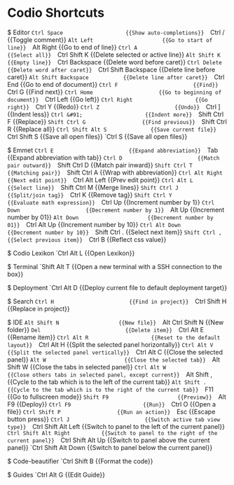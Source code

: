 # Codio Shortcuts

$ Editor
    `Ctrl Space                    {{Show auto-completions}} 
    `Ctrl /                        {{Toggle comment}} 
    `Alt Left                      {{Go to start of line}} 
    `Alt Right                     {{Go to end of line}} 
    `Ctrl A                        {{Select all}} 
    `Ctrl Shift K                  {{Delete selected or active line}} 
    `Alt Shift K                   {{Empty line}} 
    `Ctrl Backspace                {{Delete word before caret}} 
    `Ctrl Delete                   {{Delete word after caret}} 
    `Ctrl Shift Backspace          {{Delete line before caret}} 
    `Alt Shift Backspace           {{Delete line after caret}} 
    `Ctrl End                      {{Go to end of document}} 
    `Ctrl F                        {{Find}} 
    `Ctrl G                        {{Find next}} 
    `Ctrl Home                     {{Go to beginning of document}} 
    `Ctrl Left                     {{Go left}} 
    `Ctrl Right                    {{Go right}} 
    `Ctrl Y                        {{Redo}} 
    `Ctrl Z                        {{Undo}} 
    `Ctrl &#93;                    {{Indent less}} 
    `Ctrl &#91;                    {{Indent more}} 
    `Shift Ctrl F                  {{Replace}} 
    `Shift Ctrl G                  {{Find previous}} 
    `Shift Ctrl R                  {{Replace all}} 
    `Ctrl Shift Alt S              {{Save current file}} 
    `Ctrl Shift S                  {{Save all open files}} 
    `Ctrl S                        {{Save all open files}} 

$ Emmet
    `Ctrl E                        {{Expand abbreviation}} 
    `Tab                           {{Expand abbreviation with tab}} 
    `Ctrl D                        {{Match pair outward}} 
    `Shift Ctrl D                  {{Match pair inward}} 
    `Shift Ctrl T                  {{Matching pair}} 
    `Shift Ctrl A                  {{Wrap with abbreviation}} 
    `Ctrl Alt Right                {{Next edit point}} 
    `Ctrl Alt Left                 {{Prev edit point}} 
    `Ctrl Alt L                    {{Select line}} 
    `Shift Ctrl M                  {{Merge lines}} 
    `Shift Ctrl J                  {{Split/join tag}} 
    `Ctrl K                        {{Remove tag}} 
    `Shift Ctrl Y                  {{Evaluate math expression}} 
    `Ctrl Up                       {{Increment number by 1}} 
    `Ctrl Down                     {{Decrement number by 1}} 
    `Alt Up                        {{Increment number by 01}} 
    `Alt Down                      {{Decrement number by 01}} 
    `Ctrl Alt Up                   {{Increment number by 10}} 
    `Ctrl Alt Down                 {{Decrement number by 10}} 
    `Shift Ctrl .                  {{Select next item}} 
    `Shift Ctrl ,                  {{Select previous item}} 
    `Ctrl B                        {{Reflect css value}} 

$ Codio Lexikon
    `Ctrl Alt L                    {{Open Lexikon}} 

$ Terminal
    `Shift Alt T                   {{Open a new terminal with a SSH connection to the box}} 

$ Deployment
    `Ctrl Alt D                    {{Deploy current file to default deployment target}} 

$ Search
    `Ctrl H                        {{Find in project}} 
    `Ctrl Shift H                  {{Replace in project}} 

$ IDE
    `Alt Shift N                   {{New file}} 
    `Alt Ctrl Shift N              {{New folder}} 
    `Del                           {{Delete item}} 
    `Ctrl Alt E                    {{Rename item}} 
    `Ctrl Alt R                    {{Reset to the default layout}} 
    `Ctrl Alt H                    {{Split the selected panel horizontally}} 
    `Ctrl Alt V                    {{Split the selected panel vertically}} 
    `Ctrl Alt C                    {{Close the selected panel}} 
    `Alt W                         {{Close the selected tab}} 
    `Alt Shift W                   {{Close the tabs in selected panel}} 
    `Ctrl Alt W                    {{Close others tabs in selected panel, except current}} 
    `Alt Shift ,                   {{Cycle to the tab which is to the left of the current tab}} 
    `Alt Shift .                   {{Cycle to the tab which is to the right of the current tab}} 
    `F11                           {{Go to fullscreen mode}} 
    `Shift F9                      {{Preview}} 
    `Alt F9                        {{Deploy}} 
    `Ctrl F9                       {{Run}} 
    `Ctrl O                        {{Open a file}} 
    `Ctrl Shift P                  {{Run an action}} 
    `Esc                           {{Escape button press}} 
    `Ctrl J                        {{Switch active tab view type}} 
    `Ctrl Shift Alt Left           {{Switch to panel to the left of the current panel}} 
    `Ctrl Shift Alt Right          {{Switch to panel to the right of the current panel}} 
    `Ctrl Shift Alt Up             {{Switch to panel above the current panel}} 
    `Ctrl Shift Alt Down           {{Switch to panel below the current panel}} 

$ Code-beautifier
    `Ctrl Shift B                  {{Format the code}} 

$ Guides
    `Ctrl Alt G                    {{Edit Guide}} 

